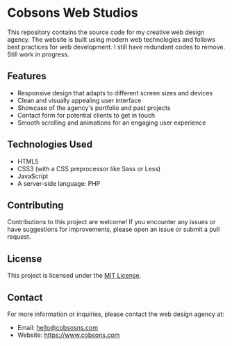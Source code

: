 # Cobsons Web Studios

This repository contains the source code for my creative web design agency. The website is built using modern web technologies and follows best practices for web development. I still have redundant codes to remove. Still work in progress.

## Features

- Responsive design that adapts to different screen sizes and devices
- Clean and visually appealing user interface
- Showcase of the agency's portfolio and past projects
- Contact form for potential clients to get in touch
- Smooth scrolling and animations for an engaging user experience

## Technologies Used

- HTML5
- CSS3 (with a CSS preprocessor like Sass or Less)
- JavaScript
- A server-side language: PHP

## Contributing

Contributions to this project are welcome! If you encounter any issues or have suggestions for improvements, please open an issue or submit a pull request.

## License

This project is licensed under the [MIT License](LICENSE).

## Contact

For more information or inquiries, please contact the web design agency at:

- Email: hello@cobsosns.com
- Website: https://www.cobsons.com
